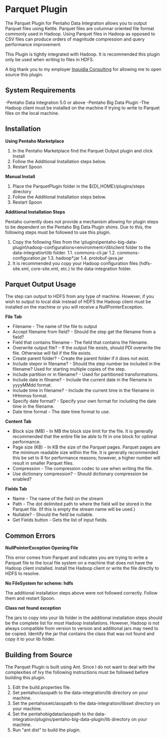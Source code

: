 Parquet Plugin
===

The Parquet Plugin for Pentaho Data Integration allows you to output Parquet files using Kettle.  Parquet files are columnar oriented file format commonly used in Hadoop.  Using Parquet files in Hadoop as opposed to CSV files can produce orders of magnitude compression and query performance improvement.

This Plugin is tightly integrated with Hadoop.  It is recommended this plugin only be used when writing to files in HDFS.

A big thank you to my employer [Inquidia Consulting](www.inquidia.com) for allowing me to open source this plugin.

System Requirements
---
-Pentaho Data Integration 5.0 or above
-Pentaho Big Data Plugin
-The Hadoop client must be installed on the machine if trying to write to Parquet files on the local machine.

Installation
---
**Using Pentaho Marketplace**

1. In the Pentaho Marketplace find the Parquet Output plugin and click Install
2. Follow the Additional Installation steps below.
3. Restart Spoon

**Manual Install**

1. Place the ParquetPlugin folder in the ${DI\_HOME}/plugins/steps directory
2. Follow the Additional Installation steps below.
3. Restart Spoon

**Additional Installation Steps**

Pentaho currently does not provide a mechanism allowing for plugin steps to be dependent on the Pentaho Big Data Plugin shims.  Due to this, the following steps must be followed to use this plugin.

1. Copy the following files from the \plugins\pentaho-big-data-plugin\hadoop-configurations\<environment>\lib\client folder to the data-integration\lib folder.
  1.1. commons-cli.jar
  1.2. commons-configuration.jar
  1.3. hadoop*.jar
  1.4. protobuf-java.jar
2. It is recommended you copy your Hadoop configuration files (hdfs-site.xml, core-site.xml, etc.) to the data-integration folder.

Parquet Output Usage
---

The step can output to HDFS from any type of machine.  However, if you wish to output to local disk instead of HDFS the Hadoop client must be installed on the machine or you will receive a NullPointerException.

**File Tab**
* Filename - The name of the file to output
* Accept filename from field? - Should the step get the filename from a field?
* Field that contains filename - The field that contains the filename.
* Overwrite output file? - If the output file exists, should PDI overwrite the file.  Otherwise will fail if the file exists.
* Create parent folder? - Create the parent folder if it does not exist.
* Include stepnr in filename? - Should the step number be included in the filename?  Used for starting multiple copies of the step.
* Include partition nr in filename? - Used for partitioned transformations.
* Include date in filname? - Include the current date in the filename in yyyyMMdd format.
* Include time in filename? - Include the current time in the filename in HHmmss format.
* Specify date format? - Specify your own format for including the date time in the filename.
* Date time format - The date time format to use.

**Content Tab**
* Block size (MB) - In MB the block size limit for the file.  It is generally recommended that the entire file be able to fit in one block for optimal performance.
* Page size (KB) - In KB the size of the Parquet pages.  Parquet pages are the minimum readable size within the file.  It is generally recommended this be set to 8 for performance reasons; however, a higher number will result in smaller Parquet files.
* Compression - The compression codec to use when writing the file.
* Use dictionary compression? - Should dictionary compression be enabled?

**Fields Tab**
* Name - The name of the field on the stream
* Path - The dot delimited path to where the field will be stored in the Parquet file.  (If this is empty the stream name will be used.)
* Nullable? - Should the field be nullable.
* Get Fields button - Gets the list of input fields.

Common Errors
---

**NullPointerException Opening File**

This error comes from Parquet and indicates you are trying to write a Parquet file to the local file system on a machine that does not have the Hadoop client installed.  Install the Hadoop client or write the file directly to HDFS to resolve.

**No FileSystem for scheme: hdfs**

The additional installation steps above were not followed correctly.  Follow them and restart Spoon.

**Class not found exception**

The jars to copy into your lib folder in the additional installation steps should be the complete list for most Hadoop installations.  However, Hadoop is not always compatible from version to version and additional jars may need to be copied.  Identify the jar that contains the class that was not found and copy it to your lib folder.

Building from Source
---
The Parquet Plugin is built using Ant.  Since I do not want to deal with the complexities of Ivy the following instructions must be followed before building this plugin.

1. Edit the build.properties file.
2. Set pentahoclasspath to the data-integration/lib directory on your machine.
3. Set the pentahoswtclasspath to the data-integration/libswt directory on your machine.
4. Set the pentahobigdataclasspath to the data-integration/plugins/pentaho-big-data-plugin/lib directory on your machine.
5. Run "ant dist" to build the plugin.
